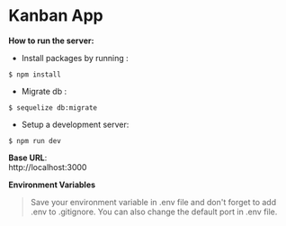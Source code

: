 # Kanban App
**How to run the server:**
 - Install packages by running : 
 ```
 $ npm install
 ```
 - Migrate db : 
 ```
 $ sequelize db:migrate
 ```
 - Setup a development server: 
 ```
 $ npm run dev
 ```

**Base URL**: <br>
http://localhost:3000

**Environment Variables** <br>
> Save your environment variable in .env file and don't forget to add .env to .gitignore. You can also change the default port in .env file.
